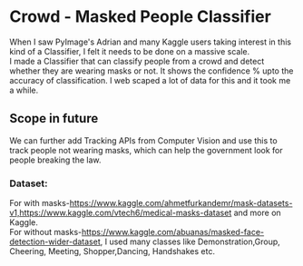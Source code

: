 # Crowd - Masked People Classifier
When I saw PyImage's Adrian and many Kaggle users taking interest in this kind of a Classifier, I felt it needs to be done on a massive scale.</br>
I made a Classifier that can classify people from a crowd and detect whether they are wearing masks or not. It shows the confidence % upto the accuracy of classification. I web scaped a lot of data for this and it took me a while. </br>

## Scope in future
We can further add Tracking APIs from Computer Vision and use this to track people not wearing masks, which can help the government look for people breaking the law. 

### Dataset:
For with masks-https://www.kaggle.com/ahmetfurkandemr/mask-datasets-v1,https://www.kaggle.com/vtech6/medical-masks-dataset and more on Kaggle.</br> 
For without masks-https://www.kaggle.com/abuanas/masked-face-detection-wider-dataset, I used many classes like Demonstration,Group, Cheering, Meeting, Shopper,Dancing, Handshakes etc. 
